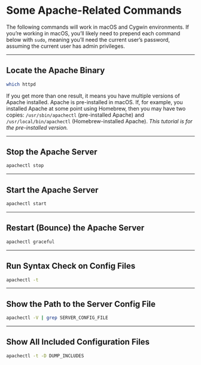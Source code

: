 # Some Apache-Related Commands

The following commands will work in macOS and Cygwin environments. If you’re working in macOS, you’ll likely need to prepend each command below with `sudo`, meaning you’ll need the current user’s password, assuming the current user has admin privileges.

---

## Locate the Apache Binary

```bash
which httpd
```

If you get more than one result, it means you have multiple versions of Apache installed. Apache is pre-installed in macOS. If, for example, you installed Apache at some point using Homebrew, then you may have two copies: `/usr/sbin/apachectl` (pre-installed Apache) and `/usr/local/bin/apachectl` (Homebrew-installed Apache). *This tutorial is for the pre-installed version.*

---

## Stop the Apache Server

```bash
apachectl stop
```

---

## Start the Apache Server

```bash
apachectl start
```

---

## Restart (Bounce) the Apache Server

```bash
apachectl graceful
```

---

## Run Syntax Check on Config Files

```bash
apachectl -t
```

---

## Show the Path to the Server Config File

```bash
apachectl -V | grep SERVER_CONFIG_FILE
```

---

## Show All Included Configuration Files

```bash
apachectl -t -D DUMP_INCLUDES
```

